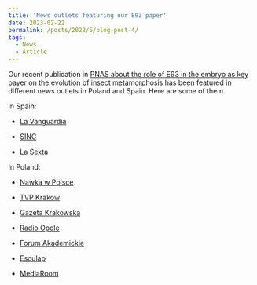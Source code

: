```yaml
---
title: 'News outlets featuring our E93 paper'
date: 2023-02-22
permalink: /posts/2022/5/blog-post-4/
tags:
  - News
  - Article
---
```


Our recent publication in [PNAS about the role of E93 in the embryo as key payer on the evolution of insect metamorphosis](https://www.pnas.org/doi/10.1073/pnas.2216640120) has been featured in different news outlets in Poland and Spain. Here are some of them.


In Spain:


- [La Vanguardia](https://www.lavanguardia.com/vida/20230207/8740046/csic-upf-revelan-proteina-e93-determina-metamorfosis-insectos.html)

- [SINC](https://www.agenciasinc.es/Noticias/La-cantidad-de-una-proteina-en-el-embrion-de-un-insecto-podria-explicar-su-forma-de-nacer)

- [La Sexta](https://www.lasexta.com/tecnologia-tecnoxplora/sinc/cantidad-proteina-embrion-insecto-podria-explicar-forma-nacer_2023020863e375a3308cc00001083fec.html)


In Poland:

- [Nawka w Polsce](https://naukawpolsce.pl/aktualnosci/news%2C95294%2Cnaukowcy-poziom-bialka-e93-w-zarodku-moze-decydowac-o-metamorfozach-u-owadow)

- [TVP Krakow](https://krakow.tvp.pl/66096567/poziom-bialka-e93-w-zarodku-moze-decydowac-o-metamorfozach-u-owadow)

- [Gazeta Krakowska](https://gazetakrakowska.pl/naukowcy-rozszyfrowuja-mechanizm-metamorfozy-u-owadow-ustalenia-zespolu-z-udzialem-badaczy-z-uj/ar/c5-17277583)

- [Radio Opole](https://radio.opole.pl/104,669807,naukowcy-poziom-bialka-e93-w-zarodku-moze-decydo)

- [Forum Akademickie](https://forumakademickie.pl/badania/naukowcy-z-uj-na-tropie-rozwiklania-tajemnicy-metamorfozy-u-owadow/)

- [Esculap](https://www.esculap.com/news/164730/poziom-biaka-e93-w-zarodku-moe-decydowa-o-metamorfozach-u-owadw)

- [MediaRoom](https://pap-mediaroom.pl/nauka-i-technologie/naukowcy-poziom-bialka-e93-w-zarodku-moze-decydowac-o-metamorfozach-u-owadow) 
